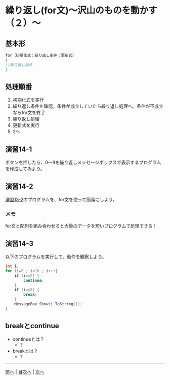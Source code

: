# 繰り返し(for文)～沢山のものを動かす（２）～

## 基本形

```cs
for（初期化式；繰り返し条件；更新式）
{
//繰り返し条件
}
```

## 処理順番

1. 初期化式を実行
2. 繰り返し条件を確認。条件が成立していたら繰り返し処理へ。条件が不成立ならfor文を終了
3. 繰り返し処理
4. 更新式を実行
5. 2へ

## 演習14-1
ボタンを押したら、0～9を繰り返しメッセージボックスで表示するプログラムを作成してみよう。

## 演習14-2
[演習13-2](13.md#演習13-2)のプログラムを、for文を使って簡潔にしよう。

### メモ
for文と配列を組み合わせると大量のデータを短いプログラムで処理できる！

## 演習14-3
以下のプログラムを実行して、動作を観察しよう。

```cs
int i;
for (i=0 ; i<10 ; i++){
    if (i==2) {
        continue;
    }
    if (i==5) {
        break;
    }
    MessageBox.Show(i.ToString());
}
```

## breakとcontinue

- continueとは？
  - ?
- breakとは？
  - ?


---

[前へ](13.md) | [目次へ](README.md#%E7%9B%AE%E6%AC%A1) | [次へ](15.md)
